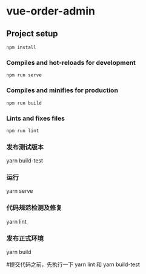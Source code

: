 # vue-order-admin

## Project setup
```
npm install
```

### Compiles and hot-reloads for development
```
npm run serve
```

### Compiles and minifies for production
```
npm run build
```

### Lints and fixes files
```
npm run lint
```

### 发布测试版本
yarn build-test

### 运行
yarn serve

### 代码规范检测及修复
yarn lint

### 发布正式环境
yarn build



#提交代码之前，先执行一下 yarn lint 和 yarn build-test
